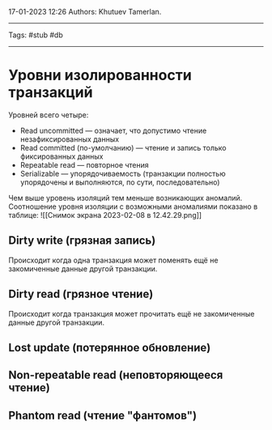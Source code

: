 17-01-2023
12:26
Authors: Khutuev Tamerlan.
***
Tags: #stub #db 
***
# Уровни изолированности транзакций
Уровней всего четыре:
-   Read uncommitted — означает, что допустимо чтение незафиксированных данных
-   Read committed (по-умолчанию) — чтение и запись только фиксированных данных
-   Repeatable read — повторное чтения
-   Serializable — упорядочиваемость (транзакции полностью упорядочены и выполняются, по сути, последовательно)

Чем выше уровень изоляций тем меньше возникающих аномалий.
Соотношение уровня изоляции с возможными аномалиями показано в таблице:
![[Снимок экрана 2023-02-08 в 12.42.29.png]]

## Dirty write (грязная запись) 
Происходит когда одна транзакция может поменять ещё не закомиченные данные другой транзакции.

## Dirty read (грязное чтение)
Происходит когда транзакция может прочитать ещё не закомиченные данные другой транзакции.

## Lost update (потерянное обновление) 


## Non-repeatable read (неповторяющееся чтение)


## Phantom read (чтение "фантомов")